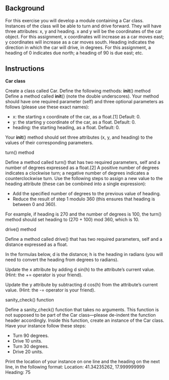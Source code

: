 ## Background

For this exercise you will develop a module containing a Car class. Instances of the class will be able to turn and drive forward. They will have three attributes: x, y and heading. x and y will be the coordinates of the car object. For this assignment, x coordinates will increase as a car moves east; y coordinates will increase as a car moves south. Heading  indicates  the  direction  in  which  the  car  will  drive,  in  degrees.  For  this  assignment,  a heading of 0 indicates due north; a heading of 90 is due east; etc.

## Instructions
**Car class**

Create a class called Car. Define the following methods:
__init__() method
Define  a  method  called  __init__()  (note  the  double  underscores).  Your  method  should  have  one
required parameter (self) and three optional parameters as follows (please use these exact names):
- x: the starting x coordinate of the car, as a float.[1] Default: 0.
- y: the starting y coordinate of the car, as a float. Default: 0.
- heading: the starting heading, as a float. Default: 0.

Your  __init__()  method  should  set  three  attributes  (x,  y,  and  heading)  to  the  values  of  their
corresponding parameters.

turn() method

Define  a  method  called  turn()  that  has  two  required  parameters,  self  and  a  number  of  degrees
expressed as a float.[2] A positive number of degrees indicates a clockwise turn; a negative number
of  degrees  indicates  a  counterclockwise  turn.  Use  the  following  steps  to  assign  a  new  value  to  the
heading attribute (these can be combined into a single expression):

- Add the specified number of degrees to the previous value of heading.
- Reduce the result of step 1 modulo 360 (this ensures that heading is between 0 and 360).

For  example,  if  heading  is  270  and  the  number  of  degrees  is  100,  the  turn()  method  should  set
heading to (270 + 100) mod 360, which is 10.

drive() method

Define a method called drive() that has two required parameters, self and a distance expressed as
a float.

In  the  formulas  below,  d  is  the  distance;  h  is  the  heading  in  radians  (you  will  need  to  convert  the
heading from degrees to radians).

Update  the  x  attribute  by  adding  d sin(h)  to  the  attribute’s  current  value.  (Hint:  the  +=  operator  is
your friend).

Update  the  y  attribute  by  subtracting  d  cos(h)  from  the  attribute’s  current  value.  (Hint:  the  -=
operator is your friend).

sanity_check() function

Define a sanity_check() function that takes no arguments. This function is not supposed to be part
of the Car class—please de-indent the function header accordingly.
Inside this function, create an instance of the Car class. Have your instance follow these steps:
- Turn 90 degrees.
- Drive 10 units.
- Turn 30 degrees.
- Drive 20 units.

Print  the  location  of  your  instance  on  one  line  and  the  heading  on  the  next  line,  in  the  following
format:
Location: 41.34235262, 17.999999999
Heading: 75
